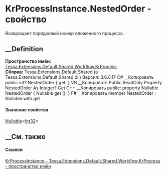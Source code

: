 # KrProcessInstance.NestedOrder - свойство
Возвращает порядковый номер вложенного процесса.
## __Definition
 **Пространство имён:**
[Tessa.Extensions.Default.Shared.Workflow.KrProcess](N_Tessa_Extensions_Default_Shared_Workflow_KrProcess.htm)  
 **Сборка:** Tessa.Extensions.Default.Shared (в
Tessa.Extensions.Default.Shared.dll) Версия: 3.6.0.17
C# __Копировать
     public int? NestedOrder { get; }
VB __Копировать
     Public ReadOnly Property NestedOrder As Integer?
    	Get
C++ __Копировать
     public:
    property Nullable<int> NestedOrder {
    	Nullable<int> get ();
    }
F# __Копировать
     member NestedOrder : Nullable<int> with get
#### Значение свойства
[Nullable](https://learn.microsoft.com/dotnet/api/system.nullable-1)<[Int32](https://learn.microsoft.com/dotnet/api/system.int32)>
##  __См. также
#### Ссылки
[KrProcessInstance -
](T_Tessa_Extensions_Default_Shared_Workflow_KrProcess_KrProcessInstance.htm)
[Tessa.Extensions.Default.Shared.Workflow.KrProcess - пространство
имён](N_Tessa_Extensions_Default_Shared_Workflow_KrProcess.htm)
